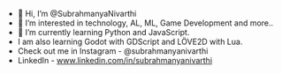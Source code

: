 - 👋 Hi, I’m @SubrahmanyaNivarthi
- 👀 I’m interested in technology, AL, ML, Game Development and more..
- 🌱 I’m currently learning Python and JavaScript.
- I am also learning Godot with GDScript and LÖVE2D with Lua.
- Check out me in Instagram - @subrahmanyanivarthi
- LinkedIn - www.linkedin.com/in/subrahmanyanivarthi
